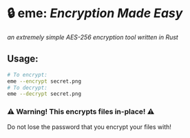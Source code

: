 # 🔒 eme: *Encryption Made Easy*
*an extremely simple AES-256 encryption tool written in Rust*

## Usage:
```bash
# To encrypt:
eme --encrypt secret.png
# To decrypt:
eme --decrypt secret.png
```

### ⚠️ Warning! This encrypts files in-place! ⚠️
Do not lose the password that you encrypt your files with! 
